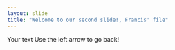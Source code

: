 ```yaml
---
layout: slide
title: "Welcome to our second slide!, Francis' file"
---
```

Your text
Use the left arrow to go back!
